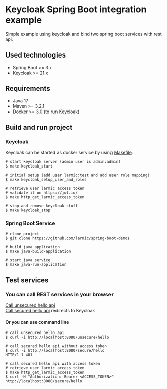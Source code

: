# Keycloak Spring Boot integration example

Simple example using keycloak and bind two spring boot services with rest api.

## Used technologies

* Spring Boot >= 3.x
* Keycloak >= 21.x

## Requirements

* Java 17
* Maven >= 3.2.1
* Docker >= 3.0 (to run Keycloak)

## Build and run project

### Keycloak

Keycloak can be started as docker service by using [Makefile](Makefile).

```shell
# start keycloak server (admin user is admin:admin)
$ make keycloak_start

# initial setup (add user larmic:test and add user role mapping)
$ make keycloak_setup_user_and_roles

# retrieve user larmic access token
# validate it on https://jwt.io/
$ make http_get_larmic_access_token

# stop and remove keycloak stuff
$ make keycloak_stop
```

### Spring Boot Service

```shell
# clone project
$ git clone https://github.com/larmic/spring-boot-demos

# build java application 
$ make java-build-application

# start java service
$ make java-run-application
```

## Test services

### You can call REST services in your browser

[Call unsecured hello api](http://localhost:8080/unsecure/hello)  
[Call secured hello api](http://localhost:8080/secure/hello) redirects to Keycloak

#### Or you can use command line

```shell 
# call unsecured hello api
$ curl -i http://localhost:8080/unsecure/hello

# call secured hello api without access token
$ curl -i http://localhost:8080/secure/hello
HTTP/1.1 401

# call secured hello api with access token
# retrieve user larmic access token
$ make http_get_larmic_access_token
$ curl -H "Authorization: Bearer <ACCESS_TOKEN>" http://localhost:8080/secure/hello
```